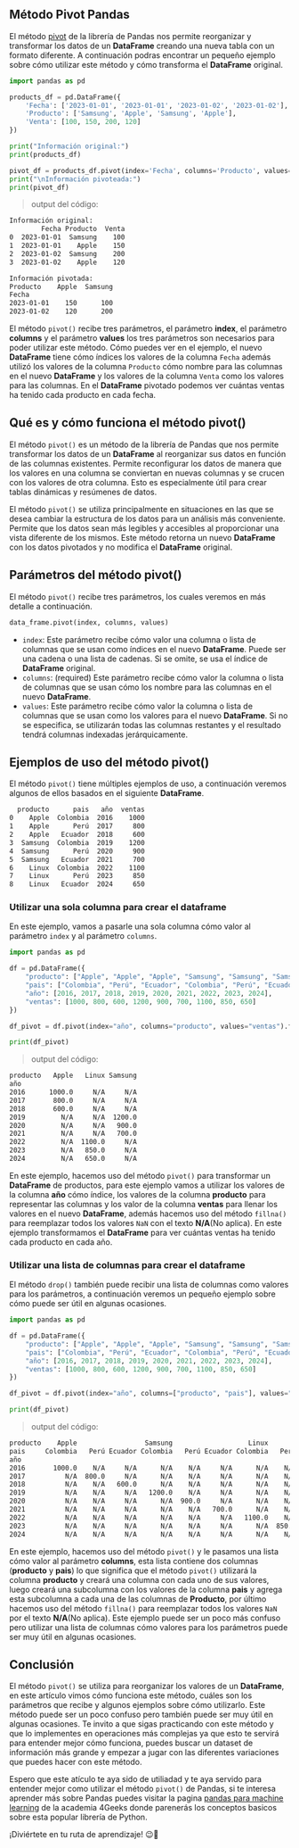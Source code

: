 ## Método Pivot Pandas

El método [pivot](https://pandas.pydata.org/docs/reference/api/pandas.DataFrame.pivot.html) de la librería de Pandas nos permite reorganizar y transformar los datos de un **DataFrame** creando una nueva tabla con un formato diferente. A continuación podras encontrar un pequeño ejemplo sobre cómo utilizar este método y cómo transforma el **DataFrame** original.

```py
import pandas as pd

products_df = pd.DataFrame({
    'Fecha': ['2023-01-01', '2023-01-01', '2023-01-02', '2023-01-02'],
    'Producto': ['Samsung', 'Apple', 'Samsung', 'Apple'],
    'Venta': [100, 150, 200, 120]
})

print("Información original:")
print(products_df)

pivot_df = products_df.pivot(index='Fecha', columns='Producto', values='Venta')
print("\nInformación pivoteada:")
print(pivot_df)
```
> output del código:
```bash
Información original:
        Fecha Producto  Venta
0  2023-01-01  Samsung    100
1  2023-01-01    Apple    150
2  2023-01-02  Samsung    200
3  2023-01-02    Apple    120

Información pivotada:
Producto    Apple  Samsung
Fecha
2023-01-01    150      100
2023-01-02    120      200
```

El método `pivot()` recibe tres parámetros, el parámetro **index**, el parámetro **columns** y el parámetro **values** los tres parámetros son necesarios para poder utilizar este método. Cómo puedes ver en el ejemplo, el nuevo **DataFrame** tiene cómo índices los valores de la columna `Fecha` además utilizó los valores de la columna `Producto` cómo nombre para las columnas en el nuevo **DataFrame** y los valores de la columna `Venta` como los valores para las columnas. En el **DataFrame** pivotado podemos ver cuántas ventas ha tenido cada producto en cada fecha.

## Qué es y cómo funciona el método pivot()

El método `pivot()` es un método de la librería de Pandas que nos permite transformar los datos de un **DataFrame** al reorganizar sus datos en función de las columnas existentes. Permite reconfigurar los datos de manera que los valores en una columna se conviertan en nuevas columnas y se crucen con los valores de otra columna. Esto es especialmente útil para crear tablas dinámicas y resúmenes de datos.

El método `pivot()` se utiliza principalmente en situaciones en las que se desea cambiar la estructura de los datos para un análisis más conveniente. Permite que los datos sean más legibles y accesibles al proporcionar una vista diferente  de los mismos. Este método retorna un nuevo **DataFrame** con los datos pivotados y no modifica el **DataFrame** original. 

## Parámetros del método pivot()

El método `pivot()` recibe tres parámetros, los cuales veremos en más detalle a continuación.

```py
data_frame.pivot(index, columns, values)
```

- `index`: Este parámetro recibe cómo valor una columna o lista de columnas que se usan como índices en el nuevo **DataFrame**. Puede ser una cadena o una lista de cadenas. Si se omite, se usa el índice de **DataFrame** original.
- `columns`: (required) Este parámetro recibe cómo valor la columna o lista de columnas que se usan cómo los nombre para las columnas en el nuevo **DataFrame**.
- `values`: Este parámetro recibe cómo valor la columna o lista de columnas que se usan como los valores para el nuevo **DataFrame**. Si no se especifica, se utilizarán todas las columnas restantes y el resultado tendrá columnas indexadas jerárquicamente.

## Ejemplos de uso del método pivot()

El método `pivot()` tiene múltiples ejemplos de uso, a continuación veremos algunos de ellos basados en el siguiente **DataFrame**.

```bash
  producto      pais   año  ventas
0    Apple  Colombia  2016    1000
1    Apple      Perú  2017     800
2    Apple   Ecuador  2018     600
3  Samsung  Colombia  2019    1200
4  Samsung      Perú  2020     900
5  Samsung   Ecuador  2021     700
6    Linux  Colombia  2022    1100
7    Linux      Perú  2023     850
8    Linux   Ecuador  2024     650
```

### Utilizar una sola columna para crear el dataframe

En este ejemplo, vamos a pasarle una sola columna cómo valor al parámetro `index` y al parámetro `columns`.

```py
import pandas as pd

df = pd.DataFrame({
    "producto": ["Apple", "Apple", "Apple", "Samsung", "Samsung", "Samsung", "Linux", "Linux", "Linux"],
    "pais": ["Colombia", "Perú", "Ecuador", "Colombia", "Perú", "Ecuador", "Colombia", "Perú", "Ecuador"],
    "año": [2016, 2017, 2018, 2019, 2020, 2021, 2022, 2023, 2024],
    "ventas": [1000, 800, 600, 1200, 900, 700, 1100, 850, 650]
})

df_pivot = df.pivot(index="año", columns="producto", values="ventas").fillna("N/A")

print(df_pivot)
```
> output del código:
```bash
producto   Apple   Linux Samsung
año
2016      1000.0     N/A     N/A
2017       800.0     N/A     N/A
2018       600.0     N/A     N/A
2019         N/A     N/A  1200.0
2020         N/A     N/A   900.0
2021         N/A     N/A   700.0
2022         N/A  1100.0     N/A
2023         N/A   850.0     N/A
2024         N/A   650.0     N/A
```

En este ejemplo, hacemos uso del método `pivot()` para transformar un **DataFrame** de productos, para este ejemplo vamos a utilizar los valores de la columna **año** cómo índice, los valores de la columna **producto** para representar las columnas y los valor de la columna **ventas** para llenar los valores en el nuevo **DataFrame**, además hacemos uso del método `fillna()` para reemplazar todos los valores `NaN` con el texto **N/A**(No aplica). En este ejemplo transformamos el **DataFrame** para ver cuántas ventas ha tenido cada producto en cada año.

### Utilizar una lista de columnas para crear el dataframe

El método `drop()` también puede recibir una lista de columnas como valores para los parámetros, a continuación veremos un pequeño ejemplo sobre cómo puede ser útil en algunas ocasiones.

```py
import pandas as pd

df = pd.DataFrame({
    "producto": ["Apple", "Apple", "Apple", "Samsung", "Samsung", "Samsung", "Linux", "Linux", "Linux"],
    "pais": ["Colombia", "Perú", "Ecuador", "Colombia", "Perú", "Ecuador", "Colombia", "Perú", "Ecuador"],
    "año": [2016, 2017, 2018, 2019, 2020, 2021, 2022, 2023, 2024],
    "ventas": [1000, 800, 600, 1200, 900, 700, 1100, 850, 650]
})

df_pivot = df.pivot(index="año", columns=["producto", "pais"], values="ventas").fillna("N/A")

print(df_pivot)
```
> output del código:
```bash
producto    Apple                 Samsung                   Linux
pais     Colombia   Perú Ecuador Colombia   Perú Ecuador Colombia   Perú Ecuador
año
2016       1000.0    N/A     N/A      N/A    N/A     N/A      N/A    N/A     N/A
2017          N/A  800.0     N/A      N/A    N/A     N/A      N/A    N/A     N/A
2018          N/A    N/A   600.0      N/A    N/A     N/A      N/A    N/A     N/A
2019          N/A    N/A     N/A   1200.0    N/A     N/A      N/A    N/A     N/A
2020          N/A    N/A     N/A      N/A  900.0     N/A      N/A    N/A     N/A
2021          N/A    N/A     N/A      N/A    N/A   700.0      N/A    N/A     N/A
2022          N/A    N/A     N/A      N/A    N/A     N/A   1100.0    N/A     N/A
2023          N/A    N/A     N/A      N/A    N/A     N/A      N/A  850.0     N/A
2024          N/A    N/A     N/A      N/A    N/A     N/A      N/A    N/A   650.0
```

En este ejemplo, hacemos uso del método `pivot()` y le pasamos una lista cómo valor al parámetro **columns**, esta lista contiene dos columnas (**producto** y **pais**) lo que significa que el método `pivot()` utilizará la columna **producto** y creará una columna con cada uno de sus valores, luego creará una subcolumna con los valores de la columna **pais** y agrega esta subcolumna a cada una de las columnas de **Producto**, por último hacemos uso del método `fillna()` para reemplazar todos los valores `NaN` por el texto **N/A**(No aplica). Este ejemplo puede ser un poco más confuso pero utilizar una lista de columnas cómo valores para los parámetros puede ser muy útil en algunas ocasiones.

## Conclusión

El método `pivot()` se utiliza para reorganizar los valores de un **DataFrame**, en este artículo vimos cómo funciona este método, cuáles son los parámetros que recibe y algunos ejemplos sobre cómo utilizarlo. Este método puede ser un poco confuso pero también puede ser muy útil en algunas ocasiones. Te invito a que sigas practicando con este método y que lo implementes en operaciones más complejas ya que esto te servirá para entender mejor cómo funciona, puedes buscar un dataset de información más grande y empezar a jugar con las diferentes variaciones que puedes hacer con este método.

Espero que este atículo te aya sido de utiliadad y te aya servido para entender mejor como utilizar el método `pivot()` de Pandas, si te interesa aprender más sobre Pandas puedes visitar la pagina [pandas para machine learning](https://4geeks.com/es/interactive-exercise/tutorial-pandas-para-machine-learning) de la academia 4Geeks donde parenerás los conceptos  basicos sobre esta popular librería de Python.

¡Diviértete en tu ruta de aprendizaje! 😉👋
